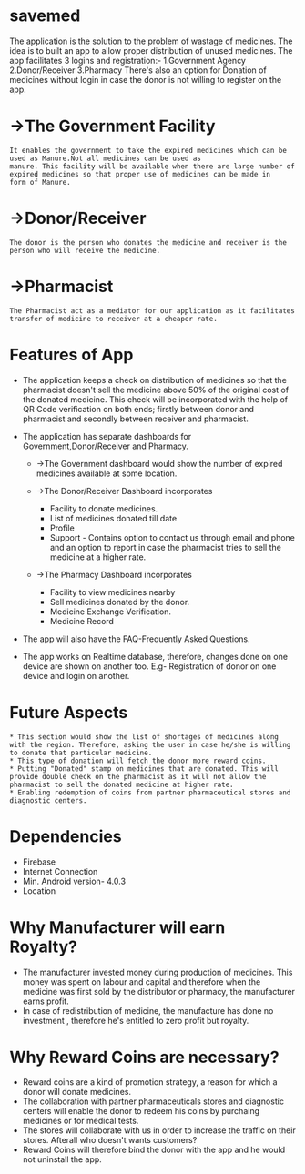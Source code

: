 # savemed
The application is the solution to the problem of wastage of medicines.
The idea is to built an app to allow proper distribution of unused medicines.
The app facilitates 3 logins and registration:-
1.Government Agency
2.Donor/Receiver
3.Pharmacy
There's also an option for Donation of medicines without login in case the donor is not willing to register on the app.

# ->The Government Facility
    It enables the government to take the expired medicines which can be used as Manure.Not all medicines can be used as
    manure. This facility will be available when there are large number of expired medicines so that proper use of medicines can be made in
    form of Manure.
  
# ->Donor/Receiver
    The donor is the person who donates the medicine and receiver is the person who will receive the medicine.

# ->Pharmacist
    The Pharmacist act as a mediator for our application as it facilitates transfer of medicine to receiver at a cheaper rate.

# Features of App
* The application keeps a check on distribution of medicines so that the pharmacist doesn't sell the medicine above 50% of the original cost
  of the donated medicine. This check will be incorporated with the help of QR Code verification on both ends; firstly between donor and 
  pharmacist and secondly between receiver and pharmacist.

* The application has separate dashboards for Government,Donor/Receiver and Pharmacy.
  * ->The Government dashboard would show the number of expired medicines available at some location.
  * ->The Donor/Receiver Dashboard incorporates
    * Facility to donate medicines.
    * List of medicines donated till date
    * Profile
    * Support - Contains option to contact us through email and phone and an option to report in case the pharmacist tries to sell the medicine at a higher rate.
  
  
  * ->The Pharmacy Dashboard incorporates
      * Facility to view medicines nearby
      * Sell medicines donated by the donor.
      * Medicine Exchange Verification.
      * Medicine Record
   
* The app will also have the FAQ-Frequently Asked Questions.
* The app works on Realtime database, therefore, changes done on one device are shown on another too. E.g- Registration of donor on one device and login on another.
# Future Aspects
    * This section would show the list of shortages of medicines along with the region. Therefore, asking the user in case he/she is willing to donate that particular medicine.
    * This type of donation will fetch the donor more reward coins.
    * Putting "Donated" stamp on medicines that are donated. This will provide double check on the pharmacist as it will not allow the pharmacist to sell the donated medicine at higher rate.
    * Enabling redemption of coins from partner pharmaceutical stores and diagnostic centers.

# Dependencies
  * Firebase
  * Internet Connection
  * Min. Android version- 4.0.3
  * Location
# Why Manufacturer will earn Royalty?
  * The manufacturer invested money during production of medicines. This money was spent on labour and capital and therefore when the medicine was first sold by the distributor or pharmacy, the manufacturer earns profit.
  * In case of redistribution of medicine, the manufacture has done no investment , therefore he's entitled to zero profit but royalty.
# Why Reward Coins are necessary?
  * Reward coins are a kind of promotion strategy, a reason for which a donor will donate medicines.
  * The collaboration with partner pharmaceuticals stores and diagnostic centers will enable the donor to redeem his coins by purchaing medicines or for medical tests.
  * The stores will collaborate with us in order to increase the traffic on their stores. Afterall who doesn't wants customers?
  * Reward Coins will therefore bind the donor with the app and he would not uninstall the app.
